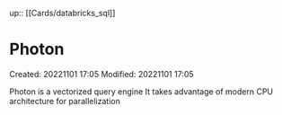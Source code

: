 up:: [[Cards/databricks_sql]]

# Photon

Created: 20221101 17:05
Modified: 20221101 17:05

Photon is a vectorized query engine
It takes advantage of modern CPU architecture for parallelization
